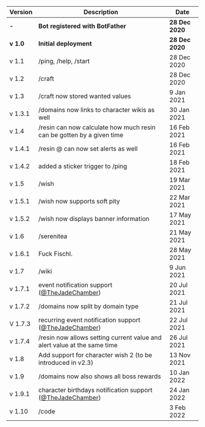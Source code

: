 | Version | Description | Date |
|---------|-------------|------|
| **-** | **Bot registered with BotFather** | **28 Dec 2020** |
| **v 1.0** | **Initial deployment** | **28 Dec 2020** |
| v 1.1 | /ping, /help, /start | 28 Dec 2020 |
| v 1.2 | /craft | 28 Dec 2020 |
| v 1.3 | /craft now stored wanted values | 9 Jan 2021 |
| v 1.3.1 | /domains now links to character wikis as well | 30 Jan 2021 |
| v 1.4 | /resin can now calculate how much resin can be gotten by a given time | 16 Feb 2021 |
| v 1.4.1 | /resin @ can now set alerts as well | 16 Feb 2021 |
| v 1.4.2 | added a sticker trigger to /ping | 18 Feb 2021 |
| v 1.5 | /wish | 19 Mar 2021 |
| v 1.5.1 | /wish now supports soft pity | 22 Mar 2021 |
| v 1.5.2 | /wish now displays banner information | 17 May 2021 |
| v 1.6 | /serenitea | 21 May 2021 |
| v 1.6.1 | Fuck Fischl. | 28 May 2021 |
| v 1.7 | /wiki | 9 Jun 2021 |
| v 1.7.1 | event notification support ([@TheJadeChamber](https://t.me/TheJadeChamber)) | 20 Jul 2021 |
| v 1.7.2 | /domains now split by domain type | 21 Jul 2021 |
| V 1.7.3 | recurring event notification support ([@TheJadeChamber](https://t.me/TheJadeChamber)) | 22 Jul 2021 |
| v 1.7.4 | /resin now allows setting current value and alert value at the same time | 26 Jul 2021 |
| v 1.8 | Add support for character wish 2 (to be introduced in v2.3) | 13 Nov 2021 |
| v 1.9 | /domains now also shows all boss rewards | 10 Jan 2022 |
| v 1.9.1 | character birthdays notification support ([@TheJadeChamber](https://t.me/TheJadeChamber)) | 24 Jan 2022 |
| v 1.10 | /code | 3 Feb 2022 |